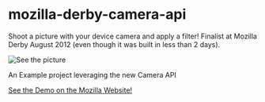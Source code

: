 mozilla-derby-camera-api
========================

Shoot a picture with your device camera and apply a filter!
Finalist at Mozilla Derby August 2012 (even though it was built in less than 2 days). 

![See the picture](https://developer.cdn.mozilla.net/media/uploads/demos/d/m/dmolin/32e3a962711d808b80581a95716c3e98/1346370491_screenshot_1.png)

An Example project leveraging the new Camera API


[See the Demo on the Mozilla Website!](https://developer.mozilla.org/en-US/demos/detail/shot-filter)



